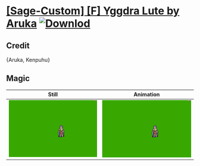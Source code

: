 # [\[Sage-Custom\] \[F\] Yggdra Lute by Aruka](./) [![Downlod](https://img.shields.io/badge/Download--red?style=social&logo=github)](https://minhaskamal.github.io/DownGit/#/home?url=https://github.com/Klokinator/FE-Repo/tree/main/Battle%20Animations%2FMagi%20-%20Nature-Type%2F%5BSage-Custom%5D%20%5BF%5D%20Yggdra%20Lute%20by%20Aruka%2F6.%20Magic)

## Credit

{Aruka, Kenpuhu}

## Magic

| Still | Animation |
| :---: | :-------: |
| ![Magic still](./Magic_000.png) | ![Magic animation](./Magic.gif) |
